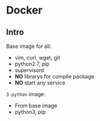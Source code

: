 Docker
======

## Intro

Base image for all:

  - vim, curl, wget, git
  - python2.7, pip
  - supervisord
  - **NO** librarys for complie package
  - **NO** start any service

`3-python` image:

  - From base image
  - python3, pip
